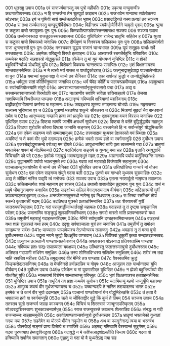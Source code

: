 001	धृतराष्ट्र उवाच
001a	एवं सन्तर्ज्यमानस्तु मम पुत्रो महीपतिः
001c	प्रकृत्या मन्युमान्वीरः कथमासीत्परन्तपः
002a	न हि सन्तर्जना तेन श्रुतपूर्वा कदाचन
002c	राजभावेन मान्यश्च सर्वलोकस्य सोऽभवत्
003a	इयं च पृथिवी सर्वा सम्लेच्छाटविका भृशम्
003c	प्रसादाद्ध्रियते यस्य प्रत्यक्षं तव सञ्जय
004a	स तथा तर्ज्यमानस्तु पाण्डुपुत्रैर्विशेषतः
004c	विहीनश्च स्वकैर्भृत्यैर्निर्जने चावृतो भृशम्
005a	श्रुत्वा स कटुका वाचो जययुक्ताः पुनः पुनः
005c	किमब्रवीत्पाण्डवेयांस्तन्ममाचक्ष्व सञ्जय
006	सञ्जय उवाच
006a	तर्ज्यमानस्तदा राजन्नुदकस्थस्तवात्मजः
006c	युधिष्ठिरेण राजेन्द्र भ्रातृभिः सहितेन ह
007a	श्रुत्वा स कटुका वाचो विषमस्थो जनाधिपः
007c	दीर्घमुष्णं च निःश्वस्य सलिलस्थः पुनः पुनः
008a	सलिलान्तर्गतो राजा धुन्वन्हस्तौ पुनः पुनः
008c	मनश्चकार युद्धाय राजानं चाभ्यभाषत
009a	यूयं ससुहृदः पार्थाः सर्वे सरथवाहनाः
009c	अहमेकः परिद्यूनो विरथो हतवाहनः
010a	आत्तशस्त्रै रथगतैर्बहुभिः परिवारितः
010c	कथमेकः पदातिः सन्नशस्त्रो योद्धुमुत्सहे
011a	एकैकेन तु मां यूयं योधयध्वं युधिष्ठिर
011c	न ह्येको बहुभिर्वीरैर्न्याय्यं योधयितुं युधि
012a	विशेषतो विकवचः श्रान्तश्चापः समाश्रितः
012c	भृशं विक्षतगात्रश्च श्रान्तवाहनसैनिकः
013a	न मे त्वत्तो भयं राजन्न च पार्थाद्वृकोदरात्
013c	फल्गुनाद्वासुदेवाद्वा पाञ्चालेभ्योऽथ वा पुनः
014a	यमाभ्यां युयुधानाद्वा ये चान्ये तव सैनिकाः
014c	एकः सर्वानहं क्रुद्धो न तान्योद्धुमिहोत्सहे
015a	धर्ममूला सतां कीर्तिर्मनुष्याणां जनाधिप
015c	धर्मं चैवेह कीर्तिं च पालयन्प्रब्रवीम्यहम्
016a	अहमुत्थाय वः सर्वान्प्रतियोत्स्यामि संयुगे
016c	अन्वंशाभ्यागतान्सर्वानृतून्संवत्सरो यथा
017a	अद्य वः सरथान्साश्वानशस्त्रो विरथोऽपि सन्
017c	नक्षत्राणीव सर्वाणि सविता रात्रिसङ्क्षये
017e	तेजसा नाशयिष्यामि स्थिरीभवत पाण्डवाः
018a	अद्यानृण्यं गमिष्यामि क्षत्रियाणां यशस्विनाम्
018c	बाह्लीकद्रोणभीष्माणां कर्णस्य च महात्मनः
019a	जयद्रथस्य शूरस्य भगदत्तस्य चोभयोः
019c	मद्रराजस्य शल्यस्य भूरिश्रवस एव च
020a	पुत्राणां भरतश्रेष्ठ शकुनेः सौबलस्य च
020c	मित्राणां सुहृदां चैव बान्धवानां तथैव च
021a	आनृण्यमद्य गच्छामि हत्वा त्वां भ्रातृभिः सह
021c	एतावदुक्त्वा वचनं विरराम जनाधिपः
022	युधिष्ठिर उवाच
022a	दिष्ट्या त्वमपि जानीषे क्षत्रधर्मं सुयोधन
022c	दिष्ट्या ते वर्तते बुद्धिर्युद्धायैव महाभुज
023a	दिष्ट्या शूरोऽसि कौरव्य दिष्ट्या जानासि सङ्गरम्
023c	यस्त्वमेको हि नः सर्वान्संयुगे योद्धुमिच्छसि
024a	एक एकेन सङ्गम्य यत्ते सम्मतमायुधम्
024c	तत्त्वमादाय युध्यस्व प्रेक्षकास्ते वयं स्थिताः
025a	अयमिष्टं च ते कामं वीर भूयो ददाम्यहम्
025c	हत्वैकं भवतो राज्यं हतो वा स्वर्गमाप्नुहि
026	दुर्योधन उवाच
026a	एकश्चेद्योद्धुमाक्रन्दे वरोऽद्य मम दीयते
026c	आयुधानामियं चापि वृता त्वत्सम्मते गदा
027a	भ्रातॄणां भवतामेकः शक्यं मां योऽभिमन्यते
027c	पदातिर्गदया सङ्ख्ये स युध्यतु मया सह
028a	वृत्तानि रथयुद्धानि विचित्राणि पदे पदे
028c	इदमेकं गदायुद्धं भवत्वद्याद्भुतं महत्
029a	अन्नानामपि पर्यायं कर्तुमिच्छन्ति मानवाः
029c	युद्धानामपि पर्यायो भवत्वनुमते तव
030a	गदया त्वां महाबाहो विजेष्यामि सहानुजम्
030c	पाञ्चालान्सृञ्जयांश्चैव ये चान्ये तव सैनिकाः
031	युधिष्ठिर उवाच
031a	उत्तिष्ठोत्तिष्ठ गान्धारे मां योधय सुयोधन
031c	एक एकेन सङ्गम्य संयुगे गदया बली
032a	पुरुषो भव गान्धारे युध्यस्व सुसमाहितः
032c	अद्य ते जीवितं नास्ति यद्यपि त्वं मनोजवः
033	सञ्जय उवाच
033a	एतत्स नरशार्दूलो नामृष्यत तवात्मजः
033c	सलिलान्तर्गतः श्वभ्रे महानाग इव श्वसन्
034a	तथासौ वाक्प्रतोदेन तुद्यमानः पुनः पुनः
034c	वाचं न ममृषे धीमानुत्तमाश्वः कशामिव
035a	सङ्क्षोभ्य सलिलं वेगाद्गदामादाय वीर्यवान्
035c	अद्रिसारमयीं गुर्वीं काञ्चनाङ्गदभूषणाम्
035e	अन्तर्जलात्समुत्तस्थौ नागेन्द्र इव निःश्वसन्
036a	स भित्त्वा स्तम्भितं तोयं स्कन्धे कृत्वायसीं गदाम्
036c	उदतिष्ठत पुत्रस्ते प्रतपन्रश्मिमानिव
037a	ततः शैक्यायसीं गुर्वीं जातरूपपरिष्कृताम्
037c	गदां परामृशद्धीमान्धार्तराष्ट्रो महाबलः
038a	गदाहस्तं तु तं दृष्ट्वा सशृङ्गमिव पर्वतम्
038c	प्रजानामिव सङ्क्रुद्धं शूलपाणिमवस्थितम्
038e	सगदो भारतो भाति प्रतपन्भास्करो यथा
039a	तमुत्तीर्णं महाबाहुं गदाहस्तमरिंदमम्
039c	मेनिरे सर्वभूतानि दण्डहस्तमिवान्तकम्
040a	वज्रहस्तं यथा शक्रं शूलहस्तं यथा हरम्
040c	ददृशुः सर्वपाञ्चालाः पुत्रं तव जनाधिप
041a	तमुत्तीर्णं तु सम्प्रेक्ष्य समहृष्यन्त सर्वशः
041c	पाञ्चालाः पाण्डवेयाश्च तेऽन्योन्यस्य तलान्ददुः
042a	अवहासं तु तं मत्वा पुत्रो दुर्योधनस्तव
042c	उद्वृत्य नयने क्रुद्धो दिधक्षुरिव पाण्डवान्
043a	त्रिशिखां भ्रुकुटीं कृत्वा सन्दष्टदशनच्छदः
043c	प्रत्युवाच ततस्तान्वै पाण्डवान्सहकेशवान्
044a	अवहासस्य वोऽस्याद्य प्रतिवक्तास्मि पाण्डवाः
044c	गमिष्यथ हताः सद्यः सपाञ्चाला यमक्षयम्
045a	उत्थितस्तु जलात्तस्मात्पुत्रो दुर्योधनस्तव
045c	अतिष्ठत गदापाणी रुधिरेण समुक्षितः
046a	तस्य शोणितदिग्धस्य सलिलेन समुक्षितम्
046c	शरीरं स्म तदा भाति स्रवन्निव महीधरः
047a	तमुद्यतगदं वीरं मेनिरे तत्र पाण्डवाः
047c	वैवस्वतमिव क्रुद्धं किङ्करोद्यतपाणिनम्
048a	स मेघनिनदो हर्षान्नदन्निव च गोवृषः
048c	आजुहाव ततः पार्थान्गदया युधि वीर्यवान्
049	दुर्योधन उवाच
049a	एकैकेन च मां यूयमासीदत युधिष्ठिर
049c	न ह्येको बहुभिर्न्याय्यो वीर योधयितुं युधि
050a	न्यस्तवर्मा विशेषेण श्रान्तश्चाप्सु परिप्लुतः
050c	भृशं विक्षतगात्रश्च हतवाहनसैनिकः
051	युधिष्ठिर उवाच
051a	नाभूदियं तव प्रज्ञा कथमेवं सुयोधन
051c	यदाभिमन्युं बहवो जघ्नुर्युधि महारथाः
052a	आमुञ्च कवचं वीर मूर्धजान्यमयस्व च
052c	यच्चान्यदपि ते नास्ति तदप्यादत्स्व भारत
052e	इममेकं च ते कामं वीर भूयो ददाम्यहम्
053a	पञ्चानां पाण्डवेयानां येन योद्धुमिहेच्छसि
053c	तं हत्वा वै भवान्राजा हतो वा स्वर्गमाप्नुहि
053e	ऋते च जीविताद्वीर युद्धे किं कुर्म ते प्रियम्
054	सञ्जय उवाच
054a	ततस्तव सुतो राजन्वर्म जग्राह काञ्चनम्
054c	विचित्रं च शिरस्त्राणं जाम्बूनदपरिष्कृतम्
055a	सोऽवबद्धशिरस्त्राणः शुभकाञ्चनवर्मभृत्
055c	रराज राजन्पुत्रस्ते काञ्चनः शैलराडिव
056a	संनद्धः स गदी राजन्सज्जः सङ्ग्राममूर्धनि
056c	अब्रवीत्पाण्डवान्सर्वान्पुत्रो दुर्योधनस्तव
057a	भ्रातॄणां भवतामेको युध्यतां गदया मया
057c	सहदेवेन वा योत्स्ये भीमेन नकुलेन वा
058a	अथ वा फल्गुनेनाद्य त्वया वा भरतर्षभ
058c	योत्स्येऽहं सङ्गरं प्राप्य विजेष्ये च रणाजिरे
059a	अहमद्य गमिष्यामि वैरस्यान्तं सुदुर्गमम्
059c	गदया पुरुषव्याघ्र हेमपट्टविनद्धया
060a	गदायुद्धे न मे कश्चित्सदृशोऽस्तीति चिन्तय
060c	गदया वो हनिष्यामि सर्वानेव समागतान्
060e	गृह्णातु स गदां यो वै युध्यतेऽद्य मया सह
